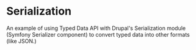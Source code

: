 # Serialization

An example of using Typed Data API with Drupal's Serialization module (Symfony Serializer component) to convert typed data
into other formats (like JSON.)
